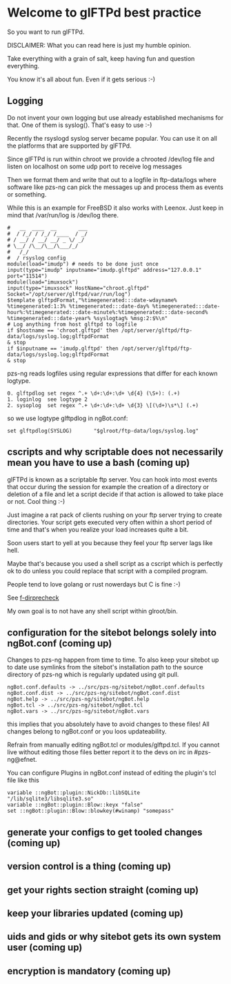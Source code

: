 # Welcome to glFTPd best practice


So you want to run glFTPd.

DISCLAIMER: What you can read here is just my humble opinion.

Take everything with a grain of salt, keep having fun
and question everything.

You know it's all about fun. Even if it gets serious :-)

## Logging

Do not invent your own logging but use already established mechanisms for that.
One of them is syslog(). That's easy to use :-)

Recently the rsyslogd syslog server became popular.
You can use it on all the platforms that are supported by glFTPd.

Since glFTPd is run within chroot we provide a chrooted /dev/log file
and listen on localhost on some udp port to receive log messages

Then we format them and write that out to a logfile in ftp-data/logs
where software like pzs-ng can pick the messages up and process them
as events or something.

While this is an example for FreeBSD it also works with Leenox.
Just keep in mind that /var/run/log is /dev/log there.

    #   __  ____  __       ___
    #  / /_/ / /_/ /____  / _/
    # / __/ / __/ __/ _ \/ _/
    # \__/ /\__/\__/\___/_/
    #   /_/
    #  / rsyslog config
    module(load="imudp") # needs to be done just once
    input(type="imudp" inputname="imudp.glftpd" address="127.0.0.1" port="11514")
    module(load="imuxsock")
    input(type="imuxsock" HostName="chroot.glftpd" Socket="/opt/server/glftpd/var/run/log")
    $template glftpdFormat,"%timegenerated:::date-wdayname% %timegenerated:1:3% %timegenerated:::date-day% %timegenerated:::date-hour%:%timegenerated:::date-minute%:%timegenerated:::date-second% %timegenerated:::date-year% %syslogtag% %msg:2:$%\n"
    # Log anything from host glftpd to logfile
    if $hostname == 'chroot.glftpd' then /opt/server/glftpd/ftp-data/logs/syslog.log;glftpdFormat
    & stop
    if $inputname == 'imudp.glftpd' then /opt/server/glftpd/ftp-data/logs/syslog.log;glftpdFormat
    & stop

pzs-ng reads logfiles using regular expressions that differ for each known logtype.

    0. glftpdlog set regex ^.+ \d+:\d+:\d+ \d{4} (\S+): (.+)
    1. loginlog  see logtype 2
    2. sysoplog  set regex ^.+ \d+:\d+:\d+ \d{3} \[(\d+)\s*\] (.+)

so we use logtype glftpdlog in ngBot.conf:

    set glftpdlog(SYSLOG)       "$glroot/ftp-data/logs/syslog.log"

## cscripts and why scriptable does not necessarily mean you have to use a bash (coming up)

glFTPd is known as a scriptable ftp server. You can hook into most events that
occur during the session for example the creation of a directory or deletion
of a file and let a script decide if that action is allowed to take place or
not. Cool thing :-)

Just imagine a rat pack of clients rushing on your ftp server trying to create
directories. Your script gets executed very often within a short period
of time and that's when you realize your load increases quite a bit.

Soon users start to yell at you because they feel your ftp server lags like
hell.

Maybe that's because you used a shell script as a cscript which is perfectly
ok to do unless you could replace that script with a compiled program.

People tend to love golang or rust nowerdays but C is fine :-)

See [f-dirprecheck](http://www.high-society.at/f-scripts/#f-dirprecheck) 

My own goal is to not have any shell script within glroot/bin.

## configuration for the sitebot belongs solely into ngBot.conf (coming up)
Changes to pzs-ng happen from time to time. To also keep your sitebot
up to date use symlinks from the sitebot's installation path to the source
directory of pzs-ng which is regularly updated using git pull.

    ngBot.conf.defaults -> ../src/pzs-ng/sitebot/ngBot.conf.defaults
    ngBot.conf.dist -> ../src/pzs-ng/sitebot/ngBot.conf.dist
    ngBot.help -> ../src/pzs-ng/sitebot/ngBot.help
    ngBot.tcl -> ../src/pzs-ng/sitebot/ngBot.tcl
    ngBot.vars -> ../src/pzs-ng/sitebot/ngBot.vars

this implies that you absolutely have to avoid changes to these files!
All changes belong to ngBot.conf or you loos updateability.

Refrain from manually editing ngBot.tcl or modules/glftpd.tcl.
If you cannot live without editing those files better report it
to the devs on irc in #pzs-ng@efnet.

You can configure Plugins in ngBot.conf instead of editing the plugin's tcl
file like this

    variable ::ngBot::plugin::NickDb::libSQLite "/lib/sqlite3/libsqlite3.so"
    variable ::ngBot::plugin::Blow::keyx "false"
    set ::ngBot::plugin::Blow::blowkey(#winamp) "somepass"

## generate your configs to get tooled changes (coming up)
## version control is a thing (coming up)
## get your rights section straight (coming up)
## keep your libraries updated (coming up)
## uids and gids or why sitebot gets its own system user (coming up)
## encryption is mandatory (coming up)
